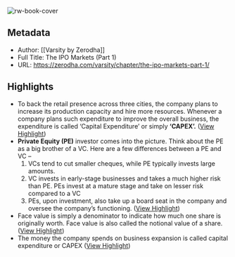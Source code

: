 ![rw-book-cover](https://zerodha.com/varsity/wp-content/themes/varsity/images/favicon.png)

## Metadata
- Author: [[Varsity by Zerodha]]
- Full Title: The IPO Markets (Part 1)
- URL: https://zerodha.com/varsity/chapter/the-ipo-markets-part-1/

## Highlights
- To back the retail presence across three cities, the company plans to increase its production capacity and hire more resources. Whenever a company plans such expenditure to improve the overall business, the expenditure is called ‘Capital Expenditure’ or simply **‘CAPEX’.** ([View Highlight](https://read.readwise.io/read/01h11yv42a7za8q0y6gk0x5k0g))
- **Private Equity (PE)** investor comes into the picture. Think about the PE as a big brother of a VC. Here are a few differences between a PE and VC –
  1. VCs tend to cut smaller cheques, while PE typically invests large amounts.
  2. VC invests in early-stage businesses and takes a much higher risk than PE. PEs invest at a mature stage and take on lesser risk compared to a VC
  3. PEs, upon investment, also take up a board seat in the company and oversee the company’s functioning. ([View Highlight](https://read.readwise.io/read/01h11yw13hzbha7hb06caqmfr7))
- Face value is simply a denominator to indicate how much one share is originally worth. Face value is also called the notional value of a share. ([View Highlight](https://read.readwise.io/read/01h11yyy4yv2kdrgvfxsjr42xz))
- The money the company spends on business expansion is called capital expenditure or CAPEX ([View Highlight](https://read.readwise.io/read/01h11yz0k5hret8dd9trwz7120))
